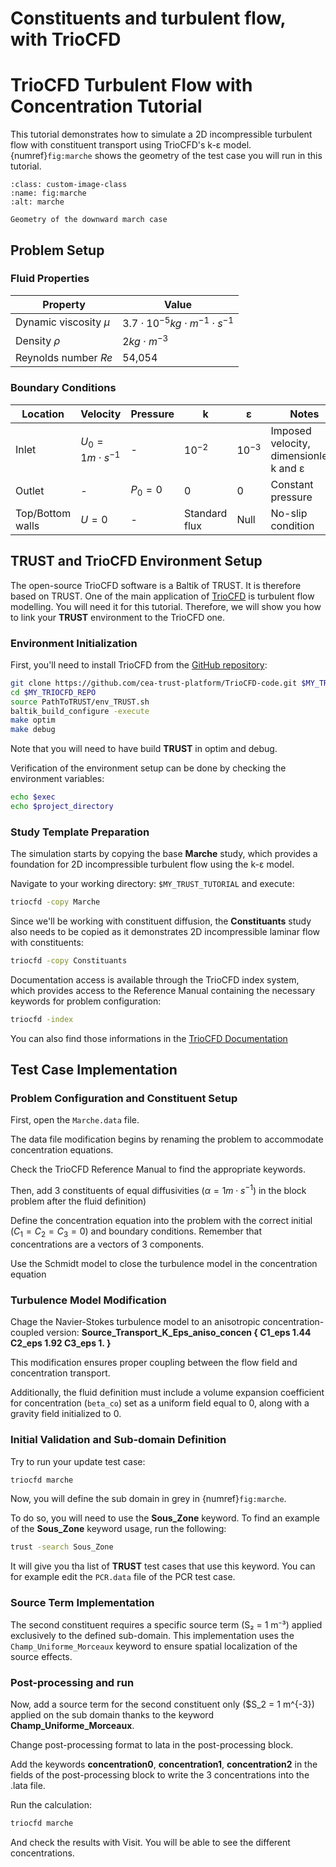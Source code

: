 # Constituents and turbulent flow, with TrioCFD


# TrioCFD Turbulent Flow with Concentration Tutorial

This tutorial demonstrates how to simulate a 2D incompressible turbulent flow with constituent transport using TrioCFD's k-ε model. {numref}`fig:marche` shows the geometry of the test case you will run in this tutorial.

```{figure} FIGURES/marche.png
:class: custom-image-class
:name: fig:marche
:alt: marche

Geometry of the downward march case
```
## Problem Setup

### Fluid Properties

| Property  | Value  |
|----------|--------|
| Dynamic viscosity  $μ$ | $3.7 \cdot 10^{-5} kg \cdot m^{-1} \cdot s^{-1}$ |
| Density  $ρ$ | $2 kg \cdot m^{-3}$ |
| Reynolds number  $Re$ | 54,054   |


### Boundary Conditions

| Location | Velocity | Pressure | k | ε | Notes |
|----------|----------|----------|---|---|-------|
| Inlet | $U_0 = 1 m \cdot s^{-1}$ | - | $10^{-2}$ | $10^{-3}$ | Imposed velocity, dimensionless k and ε |
| Outlet | - | $P_0 = 0$ | 0 | 0 | Constant pressure |
| Top/Bottom walls | $U = 0$ | - | Standard flux | Null | No-slip condition |

## TRUST and TrioCFD Environment Setup

The open-source TrioCFD software is a Baltik of TRUST. It is therefore based on TRUST. One of the main application of [TrioCFD](https://triocfd.cea.fr/) is turbulent flow modelling. You will need it for this tutorial. Therefore, we will show you how to link your **TRUST** environment to the TrioCFD one.

### Environment Initialization

First, you'll need to install TrioCFD from the [GitHub repository](https://github.com/cea-trust-platform/TrioCFD-code):

```bash
git clone https://github.com/cea-trust-platform/TrioCFD-code.git $MY_TRIOCFD_REPO
cd $MY_TRIOCFD_REPO
source PathToTRUST/env_TRUST.sh
baltik_build_configure -execute
make optim
make debug 
```
Note that you will need to have build **TRUST** in optim and debug.

Verification of the environment setup can be done by checking the environment variables:
```bash
echo $exec
echo $project_directory
```

### Study Template Preparation

The simulation starts by copying the base **Marche** study, which provides a foundation for 2D incompressible turbulent flow using the k-ε model. 

Navigate to your working directory: `$MY_TRUST_TUTORIAL` and execute:

```bash
triocfd -copy Marche
```

Since we'll be working with constituent diffusion, the **Constituants** study also needs to be copied as it demonstrates 2D incompressible laminar flow with constituents:

```bash
triocfd -copy Constituants
```

Documentation access is available through the TrioCFD index system, which provides access to the Reference Manual containing the necessary keywords for problem configuration:

```bash
triocfd -index
```

You can also find those informations in the [TrioCFD Documentation](https://triocfd-documentation.readthedocs.io/en/latest/)

## Test Case Implementation

### Problem Configuration and Constituent Setup

First, open the `Marche.data` file. 

The data file modification begins by renaming the problem to accommodate concentration equations. 

Check the TrioCFD Reference Manual to find the appropriate keywords. 

Then, add 3 constituents of equal diffusivities ($\alpha = 1 m \cdot s ^{-1}$) in the block problem after the fluid definition)

Define the concentration equation into the problem with the correct initial ($C_1 = C_2 = C_3 = 0$) and boundary conditions.
Remember that concentrations are a vectors of 3 components.

Use the Schmidt model to close the turbulence model in the concentration equation

### Turbulence Model Modification

Chage the Navier-Stokes turbulence model to an anisotropic concentration-coupled version: **Source_Transport_K_Eps_aniso_concen { C1_eps 1.44 C2_eps 1.92 C3_eps 1. }**


This modification ensures proper coupling between the flow field and concentration transport. 

Additionally, the fluid definition must include a volume expansion coefficient for concentration (`beta_co`) set as a uniform field equal to 0, along with a gravity field initialized to 0.

### Initial Validation and Sub-domain Definition

Try to run your update test case:
```bash
triocfd marche
```

Now, you will define the sub domain in grey in {numref}`fig:marche`. 

To do so, you will need to use the **Sous_Zone** keyword. To find an example of the **Sous_Zone** keyword usage, run the following:
```bash
trust -search Sous_Zone
```
It will give you tha list of **TRUST** test cases that use this keyword. You can for example edit the `PCR.data` file of the PCR test case.  

### Source Term Implementation


The second constituent requires a specific source term (S₂ = 1 m⁻³) applied exclusively to the defined sub-domain. This implementation uses the `Champ_Uniforme_Morceaux` keyword to ensure spatial localization of the source effects.

### Post-processing and run

Now, add a source term for the second constituent only ($S_2 = 1 m^{-3}) applied on the sub domain thanks to the keyword **Champ_Uniforme_Morceaux**.

Change post-processing format to lata in the post-processing block.

Add the keywords **concentration0**, **concentration1**, **concentration2** in the fields of the post-processing block to write the 3 concentrations into the .lata file.

Run the calculation:
```bash
triocfd marche
```

And check the results with Visit. You will be able to see the different concentrations.